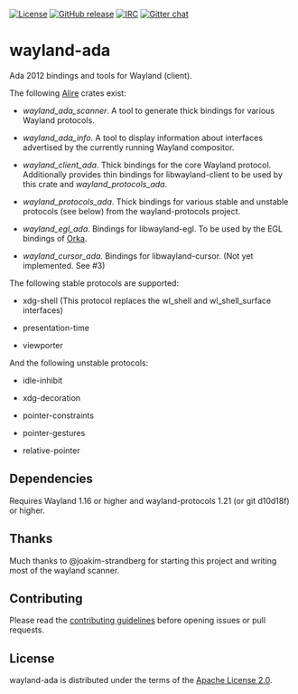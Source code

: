 [![License](https://img.shields.io/github/license/onox/wayland-ada.svg?color=blue)](https://github.com/onox/wayland-ada/blob/master/LICENSE)
[![GitHub release](https://img.shields.io/github/release/onox/wayland-ada.svg)](https://github.com/onox/waylanda-ada/releases/latest)
[![IRC](https://img.shields.io/badge/IRC-%23ada%20on%20freenode-orange.svg)](https://webchat.freenode.net/?channels=ada)
[![Gitter chat](https://badges.gitter.im/gitterHQ/gitter.svg)](https://gitter.im/ada-lang/Lobby)

# wayland-ada

Ada 2012 bindings and tools for Wayland (client).

The following [Alire][url-alire] crates exist:

 - *wayland_ada_scanner*. A tool to generate thick bindings for various
   Wayland protocols.

 - *wayland_ada_info*. A tool to display information about interfaces
   advertised by the currently running Wayland compositor.

 - *wayland_client_ada*. Thick bindings for the core Wayland protocol.
   Additionally provides thin bindings for libwayland-client to be used
   by this crate and *wayland_protocols_ada*.

 - *wayland_protocols_ada*. Thick bindings for various stable and
   unstable protocols (see below) from the wayland-protocols project.

 - *wayland_egl_ada*. Bindings for libwayland-egl. To be used by the EGL
   bindings of [Orka][url-orka].

 - *wayland_cursor_ada*. Bindings for libwayland-cursor.
   (Not yet implemented. See #3)

The following stable protocols are supported:

 - xdg-shell (This protocol replaces the wl_shell and wl_shell_surface interfaces)

 - presentation-time

 - viewporter

And the following unstable protocols:

 - idle-inhibit

 - xdg-decoration

 - pointer-constraints

 - pointer-gestures

 - relative-pointer

## Dependencies

Requires Wayland 1.16 or higher and wayland-protocols 1.21 (or git d10d18f) or higher.

## Thanks

Much thanks to @joakim-strandberg for starting this project and writing
most of the wayland scanner.

## Contributing

Please read the [contributing guidelines][url-contributing] before opening
issues or pull requests.

## License

wayland-ada is distributed under the terms of the [Apache License 2.0][url-apache].

  [url-alire]: https://alire.ada.dev/
  [url-apache]: https://opensource.org/licenses/Apache-2.0
  [url-contributing]: /CONTRIBUTING.md
  [url-orka]: https://github.com/onox/orka
